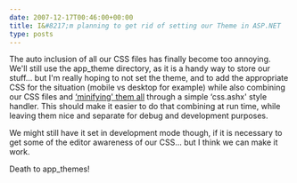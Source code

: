 ```yaml
---
date: 2007-12-17T00:46:00+00:00
title: I&#8217;m planning to get rid of setting our Theme in ASP.NET
type: posts
---
```

The auto inclusion of all our CSS files has finally become too annoying. We'll still use the app_theme directory, as it is a handy way to store our stuff... but I'm really hoping to not set the theme, and to add the appropriate CSS for the situation (mobile vs desktop for example) while also combining our CSS files and [&#8216;minifying' them all](http://csstidy.sourceforge.net/) through a simple &#8216;css.ashx' style handler. This should make it easier to do that combining at run time, while leaving them nice and separate for debug and development purposes.



We might still have it set in development mode though, if it is necessary to get some of the editor awareness of our CSS... but I think we can make it work.



Death to app_themes!
